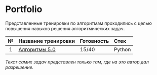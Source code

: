 # Portfolio

Представленные тренировки по алгоритмам проходились с целью повышения навыков решения алгоритмических задач.

| № | Название тренировки | Готовность | Стек | 
| :----: | :---------------------- | :---------------------- | :---------------------- |
| 1 | [Алгоритмы 5.0](https://yandex.ru/yaintern/algorithm-training) | 15/40 | Python |

*Текст самих задач представлен только там, где на это автор дал разрешение.*
